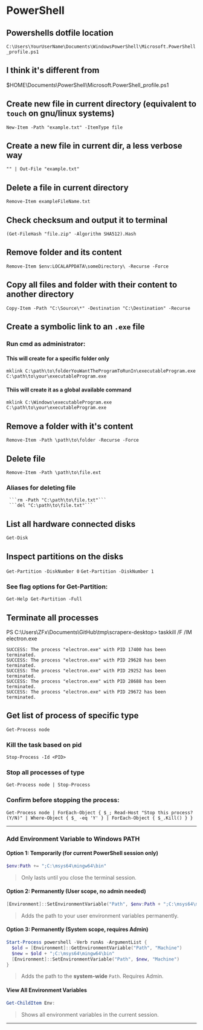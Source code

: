 # PowerShell

## Powershells dotfile location
`C:\Users\YourUserName\Documents\WindowsPowerShell\Microsoft.PowerShell_profile.ps1`

## I think it's different from
$HOME\Documents\PowerShell\Microsoft.PowerShell_profile.ps1

## Create new file in current directory (equivalent to `touch` on gnu/linux systems)

`New-Item -Path "example.txt" -ItemType file`

## Create a new file in current dir, a less verbose way

`"" | Out-File "example.txt"`

## Delete a file in current directory

`Remove-Item exampleFileName.txt`

## Check checksum and output it to terminal

`(Get-FileHash "file.zip" -Algorithm SHA512).Hash`

## Remove folder and its content

`Remove-Item $env:LOCALAPPDATA\someDirectory\ -Recurse -Force`

## Copy all files and folder with their content to another directory

`Copy-Item -Path "C:\Source\*" -Destination "C:\Destination" -Recurse`

## Create a symbolic link to an `.exe` file

### Run cmd as administrator:

#### This will create for a specific folder only

`mklink C:\path\to\folderYouWantTheProgramToRunIn\executableProgram.exe C:\path\to\your\executableProgram.exe`

#### Thiis will create it as a global available command

`mklink C:\Windows\executableProgram.exe C:\path\to\your\executableProgram.exe`

## Remove a folder with it's content

`Remove-Item -Path \path\to\folder -Recurse -Force`

## Delete file

`Remove-Item -Path \path\to\file.ext`

### Aliases for deleting file

     ```rm -Path "C:\path\to\file.txt"```
     ```del "C:\path\to\file.txt"```

## List all hardware connected disks

`Get-Disk`

## Inspect partitions on the disks

`Get-Partition -DiskNumber 0`
`Get-Partition -DiskNumber 1`

### See flag options for Get-Partition:

`Get-Help Get-Partition -Full`

## Terminate all processes
PS C:\Users\ZFx\Documents\GitHub\tmp\scraperx-desktop> taskkill /F /IM electron.exe
```
SUCCESS: The process "electron.exe" with PID 17400 has been terminated.
SUCCESS: The process "electron.exe" with PID 29628 has been terminated.
SUCCESS: The process "electron.exe" with PID 29252 has been terminated.
SUCCESS: The process "electron.exe" with PID 28688 has been terminated.
SUCCESS: The process "electron.exe" with PID 29672 has been terminated.
```


## Get list of process of specific type
```Get-Process node```

### Kill the task based on pid
```Stop-Process -Id <PID>```


### Stop all processes of type
```Get-Process node | Stop-Process```

### Confirm before stopping the process:

```Get-Process node | ForEach-Object { $_; Read-Host "Stop this process? (Y/N)" | Where-Object { $_ -eq 'Y' } | ForEach-Object { $_.Kill() } }```

---

### Add Environment Variable to Windows PATH

#### Option 1: Temporarily (for current PowerShell session only)
```powershell
$env:Path += ";C:\msys64\mingw64\bin"
```
> Only lasts until you close the terminal session.

#### Option 2: Permanently (User scope, no admin needed)
```powershell
[Environment]::SetEnvironmentVariable("Path", $env:Path + ";C:\msys64\mingw64\bin", "User")
```
> Adds the path to your user environment variables permanently.

#### Option 3: Permanently (System scope, requires Admin)
```powershell
Start-Process powershell -Verb runAs -ArgumentList {
  $old = [Environment]::GetEnvironmentVariable("Path", "Machine")
  $new = $old + ";C:\msys64\mingw64\bin"
  [Environment]::SetEnvironmentVariable("Path", $new, "Machine")
}
```
> Adds the path to the **system-wide** `Path`. Requires Admin.

#### View All Environment Variables
```powershell
Get-ChildItem Env:
```
> Shows all environment variables in the current session.

---
